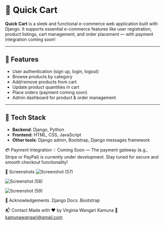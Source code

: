 # 🛒 Quick Cart

**Quick Cart** is a sleek and functional e-commerce web application built with Django. It supports essential e-commerce features like user registration, product listings, cart management, and order placement — with payment integration coming soon!

---

## 🚀 Features

- User authentication (sign up, login, logout)
- Browse products by category
- Add/remove products from cart
- Update product quantities in cart
- Place orders (payment coming soon)
- Admin dashboard for product & order management

---

## 🧰 Tech Stack

- **Backend**: Django, Python
- **Frontend**: HTML, CSS, JavaScript
- **Other tools**: Django admin, Bootstrap, Django messages framework

💳 Payment Integration
💡 Coming Soon — The payment gateway (e.g., Stripe or PayPal) is currently under development. Stay tuned for secure and smooth checkout functionality!


📸 Screenshots
![Screenshot (57)](https://github.com/user-attachments/assets/f84fec05-c0c1-40b2-be0a-4fcf57fe922b)

![Screenshot (58)](https://github.com/user-attachments/assets/af449e89-80f3-4420-8d8a-38f2187c84ca)

![Screenshot (59)](https://github.com/user-attachments/assets/1aef7e45-a5e3-4113-b350-f8a60ae9ade9)



🙌 Acknowledgements
.Django Docs
.Bootstrap


📬 Contact
Made with ❤️ by Virginia Wangari Kamuna
📧 kamunawangari@gmail.com


